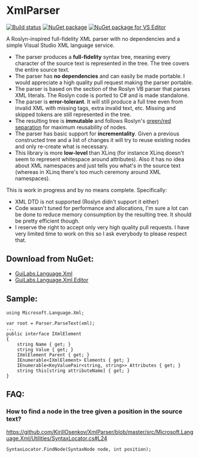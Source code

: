 # XmlParser

[![Build status](https://ci.appveyor.com/api/projects/status/5ur9sv9bp4nr7a3n?svg=true)](https://ci.appveyor.com/project/KirillOsenkov/xmlparser)
[![NuGet package](https://img.shields.io/nuget/v/Microsoft.Language.Xml.svg)](https://nuget.org/packages/GuiLabs.Language.Xml)
[![NuGet package for VS Editor](https://img.shields.io/nuget/v/Microsoft.Language.Xml.Editor.svg)](https://nuget.org/packages/GuiLabs.Language.Xml.Editor)

A Roslyn-inspired full-fidelity XML parser with no dependencies and a simple Visual Studio XML language service.

 * The parser produces a **full-fidelity** syntax tree, meaning every character of the source text is represented in the tree. The tree covers the entire source text.
 * The parser has **no dependencies** and can easily be made portable. I would appreciate a high quality pull request making the parser portable.
 * The parser is based on the section of the Roslyn VB parser that parses XML literals. The Roslyn code is ported to C# and is made standalone.
 * The parser is **error-tolerant**. It will still produce a full tree even from invalid XML with missing tags, extra invalid text, etc. Missing and skipped tokens are still represented in the tree.
 * The resulting tree is **immutable** and follows Roslyn's [green/red separation](https://blogs.msdn.microsoft.com/ericlippert/2012/06/08/persistence-facades-and-roslyns-red-green-trees/) for maximum reusability of nodes.
 * The parser has basic support for **incrementality**. Given a previous constructed tree and a list of changes it will try to reuse existing nodes and only re-create what is necessary.
 * This library is more **low-level** than XLinq (for instance XLinq doesn't seem to represent whitespace around attributes). Also it has no idea about XML namespaces and just tells you what's in the source text (whereas in XLinq there's too much ceremony around XML namespaces).

This is work in progress and by no means complete. Specifically:
 * XML DTD is not supported (Roslyn didn't support it either)
 * Code wasn't tuned for performance and allocations, I'm sure a lot can be done to reduce memory consumption by the resulting tree. It should be pretty efficient though.
 * I reserve the right to accept only very high quality pull requests. I have very limited time to work on this so I ask everybody to please respect that.

## Download from NuGet:
 * [GuiLabs.Language.Xml](https://www.nuget.org/packages/GuiLabs.Language.Xml)
 * [GuiLabs.Language.Xml.Editor](https://www.nuget.org/packages/GuiLabs.Language.Xml.Editor)

## Sample:

```
using Microsoft.Language.Xml;

var root = Parser.ParseText(xml);
...
public interface IXmlElement
{
    string Name { get; }
    string Value { get; }
    IXmlElement Parent { get; }
    IEnumerable<IXmlElement> Elements { get; }
    IEnumerable<KeyValuePair<string, string>> Attributes { get; }
    string this[string attributeName] { get; }
}
```

## FAQ:

### How to find a node in the tree given a position in the source text?
https://github.com/KirillOsenkov/XmlParser/blob/master/src/Microsoft.Language.Xml/Utilities/SyntaxLocator.cs#L24

```
SyntaxLocator.FindNode(SyntaxNode node, int position);
```
